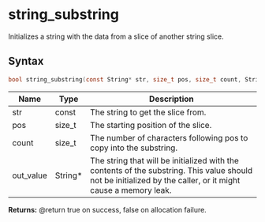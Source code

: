 # string_substring

Initializes a string with the data from a slice of another string slice.

## Syntax

```c
bool string_substring(const String* str, size_t pos, size_t count, String* out_value);
```

| Name | Type | Description |
| --- | --- | --- |
| str | const | The string to get the slice from. |
| pos | size_t | The starting position of the slice. |
| count | size_t | The number of characters following pos to copy into the substring. |
| out_value | String* | The string that will be initialized with the contents of the substring. This value should not be initialized by the caller, or it might cause a memory leak. |

**Returns:** @return true on success, false on allocation failure.

